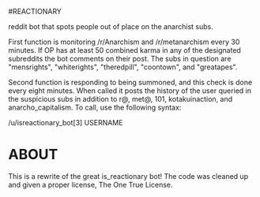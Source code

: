 
#REACTIONARY

reddit bot that spots people out of place on the anarchist subs.

First function is monitoring /r/Anarchism and /r/metanarchism every 30 minutes. If OP has at least 50 combined karma in any of the designated subreddits the bot comments on their post. The subs in question are "mensrights", "whiterights", "theredpill", "coontown", and "greatapes".

Second function is responding to being summoned, and this check is done every eight minutes. When called it posts the history of the user queried in the suspicious subs in addition to r@, met@, 101, kotakuinaction, and anarcho_capitalism. To call, use the following syntax:

/u/isreactionary_bot[3]  USERNAME

# ABOUT

This is a rewrite of the great is_reactionary bot! The code was cleaned up and given a proper license, The One True License.

